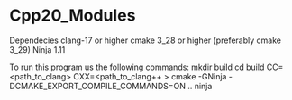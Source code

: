 # Cpp20_Modules
Dependecies
    clang-17 or higher
    cmake 3_28 or higher (preferably cmake 3_29)
    Ninja 1.11  

To run this program us the following commands:
    mkdir build
    cd build
    CC= <path_to_clang> CXX=<path_to_clang++ > cmake -GNinja -DCMAKE_EXPORT_COMPILE_COMMANDS=ON .. 
    ninja